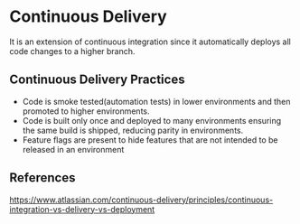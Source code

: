 # Continuous Delivery
It is an extension of continuous integration since it automatically deploys all code changes to a higher branch.


## Continuous Delivery Practices

* Code is smoke tested(automation tests) in lower environments and then promoted to higher environments.
* Code is built only once and deployed to many environments ensuring the same build is shipped, reducing parity in environments.
* Feature flags are present to hide features that are not intended to be released in an environment


## References
https://www.atlassian.com/continuous-delivery/principles/continuous-integration-vs-delivery-vs-deployment
